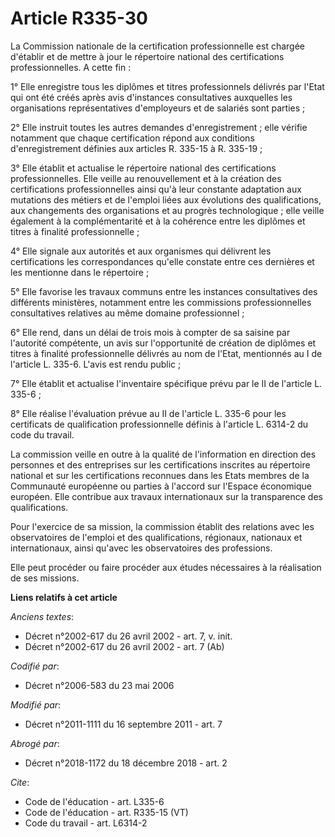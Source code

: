 # Article R335-30

La Commission nationale de la certification professionnelle est chargée d'établir et de mettre à jour le répertoire national
des certifications professionnelles. A cette fin : 

1° Elle enregistre tous les diplômes et titres professionnels délivrés par l'Etat qui ont été créés après avis d'instances
consultatives auxquelles les organisations représentatives d'employeurs et de salariés sont parties ; 

2° Elle instruit toutes les autres demandes d'enregistrement ; elle vérifie notamment que chaque certification répond aux
conditions d'enregistrement définies aux articles R. 335-15 à R. 335-19 ; 

3° Elle établit et actualise le répertoire national des certifications professionnelles. Elle veille au renouvellement et à
la création des certifications professionnelles ainsi qu'à leur constante adaptation aux mutations des métiers et de l'emploi
liées aux évolutions des qualifications, aux changements des organisations et au progrès technologique ; elle veille
également à la complémentarité et à la cohérence entre les diplômes et titres à finalité professionnelle ; 

4° Elle signale aux autorités et aux organismes qui délivrent les certifications les correspondances qu'elle constate entre
ces dernières et les mentionne dans le répertoire ; 

5° Elle favorise les travaux communs entre les instances consultatives des différents ministères, notamment entre les
commissions professionnelles consultatives relatives au même domaine professionnel ; 

6° Elle rend, dans un délai de trois mois à compter de sa saisine par l'autorité compétente, un avis sur l'opportunité de
création de diplômes et titres à finalité professionnelle délivrés au nom de l'Etat, mentionnés au I de l'article L. 335-6.
L'avis est rendu public ; 

7° Elle établit et actualise l'inventaire spécifique prévu par le II de l'article L. 335-6 ; 

8° Elle réalise l'évaluation prévue au II de l'article L. 335-6 pour les certificats de qualification professionnelle définis
à l'article L. 6314-2 du code du travail. 

La commission veille en outre à la qualité de l'information en direction des personnes et des entreprises sur les
certifications inscrites au répertoire national et sur les certifications reconnues dans les Etats membres de la Communauté
européenne ou parties à l'accord sur l'Espace économique européen. Elle contribue aux travaux internationaux sur la
transparence des qualifications. 

Pour l'exercice de sa mission, la commission établit des relations avec les observatoires de l'emploi et des qualifications,
régionaux, nationaux et internationaux, ainsi qu'avec les observatoires des professions. 

Elle peut procéder ou faire procéder aux études nécessaires à la réalisation de ses missions.

**Liens relatifs à cet article**

_Anciens textes_:

  - Décret n°2002-617 du 26 avril 2002 - art. 7, v. init.
  - Décret n°2002-617 du 26 avril 2002 - art. 7 (Ab)

_Codifié par_:

  - Décret n°2006-583 du 23 mai 2006

_Modifié par_:

  - Décret n°2011-1111 du 16 septembre 2011 - art. 7

_Abrogé par_:

  - Décret n°2018-1172 du 18 décembre 2018 - art. 2

_Cite_:

  - Code de l'éducation - art. L335-6
  - Code de l'éducation - art. R335-15 (VT)
  - Code du travail - art. L6314-2
